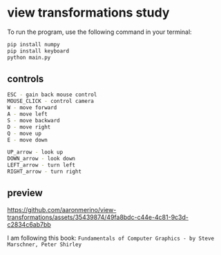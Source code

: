 # view transformations study

To run the program, use the following command in your terminal:

```bash
pip install numpy
pip install keyboard
python main.py
```

## controls
```bash
ESC - gain back mouse control
MOUSE_CLICK - control camera
W - move forward
A - move left
S - move backward
D - move right
Q - move up
E - move down

UP_arrow - look up
DOWN_arrow - look down
LEFT_arrow - turn left
RIGHT_arrow - turn right
```
## preview
https://github.com/aaronmerino/view-transformations/assets/35439874/49fa8bdc-c44e-4c81-9c3d-c2834c6ab7bb


I am following this book: `
Fundamentals of Computer Graphics -
by Steve Marschner, Peter Shirley
`
